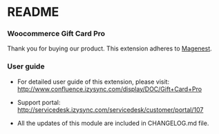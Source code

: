 # README
### Woocommerce Gift Card Pro

Thank you for buying our product.
This extension adheres to [Magenest](https://store.magenest.com/).

### User guide

- For detailed user guide of this extension, please visit: http://www.confluence.izysync.com/display/DOC/Gift+Card+Pro

- Support portal: http://servicedesk.izysync.com/servicedesk/customer/portal/107

- All the updates of this module are included in CHANGELOG.md file.
